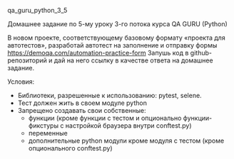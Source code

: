 qa_guru_python_3_5

Домашнее задание по 5-му уроку 3-го потока курса QA GURU (Python)

В новом проекте, соответствующему базовому формату «проекта для автотестов», разработай автотест на заполнение и отправку формы https://demoqa.com/automation-practice-form
Запушь код в github-репозиторий и дай на него ссылку в качестве ответа на домашнее задание.

Условия:

- Библиотеки, разрешенные к использованию: pytest, selene.
- Тест должен жить в своем модуле python 
- Запрещено создавать свои собственные:
  - функции (кроме функции с тестом и опционально функции-фикстуры с настройкой браузера внутри conftest.py)
  - переменные
  - дополнительные python модули кроме модуля с тестом (кроме опционального conftest.py)